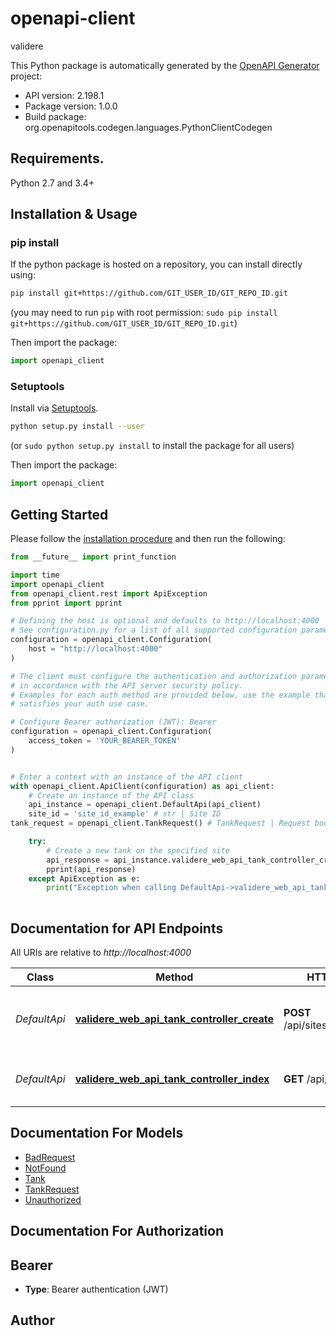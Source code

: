 # openapi-client
validere

This Python package is automatically generated by the [OpenAPI Generator](https://openapi-generator.tech) project:

- API version: 2.198.1
- Package version: 1.0.0
- Build package: org.openapitools.codegen.languages.PythonClientCodegen

## Requirements.

Python 2.7 and 3.4+

## Installation & Usage
### pip install

If the python package is hosted on a repository, you can install directly using:

```sh
pip install git+https://github.com/GIT_USER_ID/GIT_REPO_ID.git
```
(you may need to run `pip` with root permission: `sudo pip install git+https://github.com/GIT_USER_ID/GIT_REPO_ID.git`)

Then import the package:
```python
import openapi_client
```

### Setuptools

Install via [Setuptools](http://pypi.python.org/pypi/setuptools).

```sh
python setup.py install --user
```
(or `sudo python setup.py install` to install the package for all users)

Then import the package:
```python
import openapi_client
```

## Getting Started

Please follow the [installation procedure](#installation--usage) and then run the following:

```python
from __future__ import print_function

import time
import openapi_client
from openapi_client.rest import ApiException
from pprint import pprint

# Defining the host is optional and defaults to http://localhost:4000
# See configuration.py for a list of all supported configuration parameters.
configuration = openapi_client.Configuration(
    host = "http://localhost:4000"
)

# The client must configure the authentication and authorization parameters
# in accordance with the API server security policy.
# Examples for each auth method are provided below, use the example that
# satisfies your auth use case.

# Configure Bearer authorization (JWT): Bearer
configuration = openapi_client.Configuration(
    access_token = 'YOUR_BEARER_TOKEN'
)


# Enter a context with an instance of the API client
with openapi_client.ApiClient(configuration) as api_client:
    # Create an instance of the API class
    api_instance = openapi_client.DefaultApi(api_client)
    site_id = 'site_id_example' # str | Site ID
tank_request = openapi_client.TankRequest() # TankRequest | Request body to create a Tank

    try:
        # Create a new tank on the specified site 
        api_response = api_instance.validere_web_api_tank_controller_create(site_id, tank_request)
        pprint(api_response)
    except ApiException as e:
        print("Exception when calling DefaultApi->validere_web_api_tank_controller_create: %s\n" % e)
    
```

## Documentation for API Endpoints

All URIs are relative to *http://localhost:4000*

Class | Method | HTTP request | Description
------------ | ------------- | ------------- | -------------
*DefaultApi* | [**validere_web_api_tank_controller_create**](docs/DefaultApi.md#validere_web_api_tank_controller_create) | **POST** /api/sites/{site_id}/tanks | Create a new tank on the specified site 
*DefaultApi* | [**validere_web_api_tank_controller_index**](docs/DefaultApi.md#validere_web_api_tank_controller_index) | **GET** /api/tanks | List all tanks visible to the user 


## Documentation For Models

 - [BadRequest](docs/BadRequest.md)
 - [NotFound](docs/NotFound.md)
 - [Tank](docs/Tank.md)
 - [TankRequest](docs/TankRequest.md)
 - [Unauthorized](docs/Unauthorized.md)


## Documentation For Authorization


## Bearer

- **Type**: Bearer authentication (JWT)


## Author




